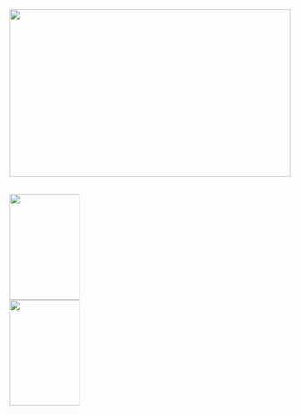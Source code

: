 <img src="https://media.giphy.com/media/ekjmhJUGHJm7FC4Juo/giphy-downsized.gif" width="100%" height="300">
<br></br>
<p style="float: center;">
	<img height="190px" src="https://github-readme-stats.vercel.app/api?username=SotirisKar&show_icons=true&theme=radical" style="width:50%;">
	<img height="190px" src="https://github-readme-stats.vercel.app/api/top-langs/?username=SotirisKar&show_icons=true&langs_count=10&layout=compact&theme=radical" style="width:50%;">
</p>
